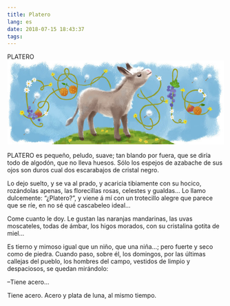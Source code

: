 ```yaml
---
title: Platero
lang: es
date: 2018-07-15 18:43:37
tags:
---
```


PLATERO
![platero](images/platero.jpg)

PLATERO es pequeño, peludo, suave; tan blando por fuera, que se diría todo de algodón, que no lleva huesos. Sólo los espejos de azabache de sus ojos son duros cual dos escarabajos de cristal negro.

Lo dejo suelto, y se va al prado, y acaricia tibiamente con su hocico, rozándolas apenas, las florecillas rosas, celestes y gualdas… Lo llamo dulcemente: “¿Platero?”, y viene á mí con un trotecillo alegre que parece que se ríe, en no sé qué cascabeleo ideal…

Come cuanto le doy. Le gustan las naranjas mandarinas, las uvas moscateles, todas de ámbar, los higos morados, con su cristalina gotita de miel…

Es tierno y mimoso igual que un niño, que una niña…; pero fuerte y seco como de piedra. Cuando paso, sobre él, los domingos, por las últimas callejas del pueblo, los hombres del campo, vestidos de limpio y despaciosos, se quedan mirándolo:

–Tiene acero…

Tiene acero. Acero y plata de luna, al mismo tiempo.
